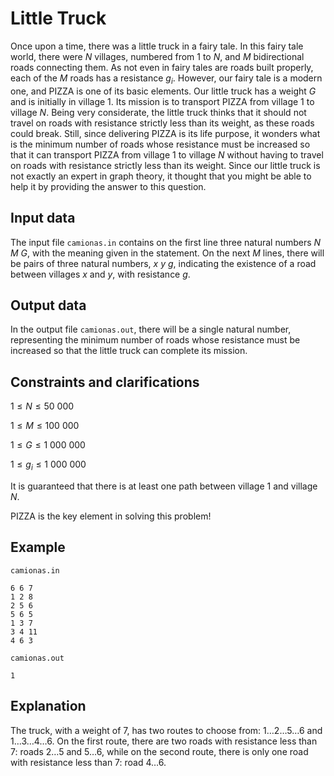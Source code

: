 # Little Truck

Once upon a time, there was a little truck in a fairy tale. In this fairy tale world, there were $N$ villages, numbered from $1$ to $N$, and $M$ bidirectional roads connecting them. As not even in fairy tales are roads built properly, each of the $M$ roads has a resistance $g_i$. However, our fairy tale is a modern one, and PIZZA is one of its basic elements. Our little truck has a weight $G$ and is initially in village $1$. Its mission is to transport PIZZA from village $1$ to village $N$. Being very considerate, the little truck thinks that it should not travel on roads with resistance strictly less than its weight, as these roads could break. Still, since delivering PIZZA is its life purpose, it wonders what is the minimum number of roads whose resistance must be increased so that it can transport PIZZA from village $1$ to village $N$ without having to travel on roads with resistance strictly less than its weight. Since our little truck is not exactly an expert in graph theory, it thought that you might be able to help it by providing the answer to this question.

## Input data

The input file `camionas.in` contains on the first line three natural numbers $N$ $M$ $G$, with the meaning given in the statement. On the next $M$ lines, there will be pairs of three natural numbers, $x$ $y$ $g$, indicating the existence of a road between villages $x$ and $y$, with resistance $g$.

## Output data

In the output file `camionas.out`, there will be a single natural number, representing the minimum number of roads whose resistance must be increased so that the little truck can complete its mission.

## Constraints and clarifications

$1 \leq N \leq 50\ 000$

$1 \leq M \leq 100\ 000$

$1 \leq G \leq 1\ 000\ 000$

$1 \leq g_i \leq 1\ 000\ 000$

It is guaranteed that there is at least one path between village $1$ and village $N$.

PIZZA is the key element in solving this problem!

## Example

`camionas.in`

```
6 6 7
1 2 8
2 5 6
5 6 5
1 3 7
3 4 11
4 6 3
```

`camionas.out`

```
1
```

## Explanation

The truck, with a weight of $7$, has two routes to choose from: $1 \dots 2 \dots 5 \dots 6$ and $1 \dots 3 \dots 4 \dots 6$. On the first route, there are two roads with resistance less than $7$: roads $2 \dots 5$ and $5 \dots 6$, while on the second route, there is only one road with resistance less than $7$: road $4 \dots 6$.